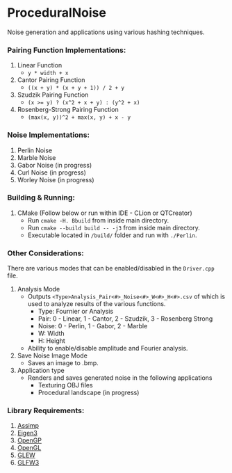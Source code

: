 # ProceduralNoise

Noise generation and applications using various hashing techniques.

### Pairing Function Implementations:

  1. Linear Function 
      - `y * width + x`
  2. Cantor Pairing Function
      - `((x + y) * (x + y + 1)) / 2 + y`
  3. Szudzik Pairing Function 
      - `(x >= y) ? (x^2 + x + y) : (y^2 + x)`
  4. Rosenberg-Strong Pairing Function 
      - `(max(x, y))^2 + max(x, y) + x - y`

### Noise Implementations:

  1. Perlin Noise
  2. Marble Noise
  3. Gabor Noise (in progress)
  4. Curl Noise (in progress)
  5. Worley Noise (in progress)

### Building & Running:

  1. CMake (Follow below or run within IDE - CLion or QTCreator)
      - Run  `cmake -H. Bbuild` from inside main directory.
      - Run  `cmake --build build -- -j3` from inside main directory.
      - Executable located in `/build/` folder and run with `./Perlin`.

### Other Considerations:

There are various modes that can be enabled/disabled in the `Driver.cpp` file. 

  1. Analysis Mode 
      - Outputs `<Type>Analysis_Pair<#>_Noise<#>_W<#>_H<#>.csv` of which is used to analyze results of the various functions.
        - Type: Fournier or Analysis
        - Pair: 0 - Linear, 1 - Cantor, 2 - Szudzik, 3 - Rosenberg Strong
        - Noise: 0 - Perlin, 1 - Gabor, 2 - Marble
        - W: Width 
        - H: Height
      - Ability to enable/disable amplitude and Fourier analysis.
  2. Save Noise Image Mode
      - Saves an image to .bmp.
  3. Application type
      - Renders and saves generated noise in the following applications
          - Texturing OBJ files
          - Procedural landscape (in progress)
          
### Library Requirements:
  1. [Assimp](https://www.assimp.org/)
  2. [Eigen3](https://eigen.tuxfamily.org/dox/)
  3. [OpenGP](https://github.com/OpenGP/OpenGP)
  4. [OpenGL](https://www.opengl.org/)
  5. [GLEW](http://glew.sourceforge.net/)
  6. [GLFW3](https://www.glfw.org/)
